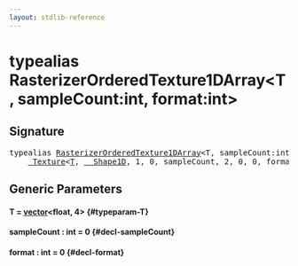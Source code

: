 ```yaml
---
layout: stdlib-reference
---
```


# typealias RasterizerOrderedTexture1DArray\<T, sampleCount:int, format:int\>

## Signature

<pre>
<span class='code_keyword'>typealias</span> <a href="/stdlib-reference/types/RasterizerOrderedTexture1DArray" class="code_type">RasterizerOrderedTexture1DArray</a>&lt;T, sampleCount:int, format:int&gt; = 
    <a href="/stdlib-reference/types/Texture/index" class="code_type">_Texture</a>&lt;<a href="/stdlib-reference/types/Texture/index#typeparam-T" class="code_type">T</a>, <a href="/stdlib-reference/types/Shape1D/index" class="code_type">__Shape1D</a>, 1, 0, sampleCount, 2, 0, 0, format&gt;;
</pre>

## Generic Parameters

#### T  = [vector](/stdlib-reference/types/vector/index)\<float, 4\> {#typeparam-T}
#### sampleCount  : int = 0 {#decl-sampleCount}
#### format  : int = 0 {#decl-format}

